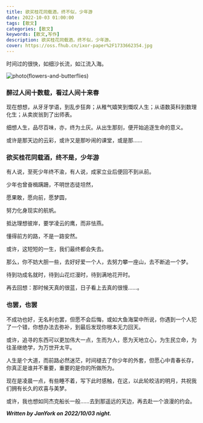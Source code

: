 ```yaml
---
title: 欲买桂花同载酒，终不似，少年游
date: 2022-10-03 01:00:00
tags: [散文]
categories: [散文]
keywords: [散文,写作]
description: 欲买桂花同载酒，终不似，少年游。
cover: https://oss.fhub.cn/ixor-paper%2F1733662354.jpg
---
```

时间过的很快，如细沙长流，如江流入海。

![photo(flowers-and-butterflies)](https://oss.fhub.cn/ixor-paper%2F1733662354.jpg)

### 醉过人间十数载，看过人间十来春

现在想想，从牙牙学语，到乱步狂奔；从稚气嬉笑到慨叹人生；从语数英科到数理化生；从卖炭翁到了出师表。

细想人生，品尽百味，亦，终为土灰。从出生那刻，便开始追逐生命的意义。

或许是那天边的云彩，或许又是那吵闹的课堂，或是那……

### 欲买桂花同载酒，终不是，少年游

有人说，至死少年终不渝，有人说，成家立业后便回不到从前。

少年也曾奋楫蹒跚，不明世态徒坦然，

愿果敢，愿向前，愿梦圆，

努力化身现实的航帆。

抵达理想彼岸，要学凌云的鹰，而非怯燕。

懂得前方的路，不是一路安然。

或许，这短短的一生，我们最终都会失去。

那么，你不妨大胆一些，去好好爱一个人，去努力攀一座山，去不断追一个梦。

待到功成名就时，待到山花烂漫时，待到满地花开时。

再去回想：那时候天真的很蓝，日子看上去真的很慢……。

### 也罢，也罢

不成功也好，无名利也罢，但愿不会后悔，或如大鱼海棠中所说，你遇到一个人犯了一个错，你想办法去弥补，到最后发现你根本无力回天。

或许，追寻的东西可以更加伟大一点，生而为人，愿为天地立心，为生民立命，为往圣继绝学，为万世开太平。

人生是个大道，而前路必然迷茫，时间褪去了你少年的外套，但愿心中青春长存，你真正是谁并不重要，重要的是你的所做所为。

现在是凌晨一点，有些睡不着，写下此时感触，在这，以此轮皎洁的明月，共祝我们拥有长久的欢喜与美梦。

或许，我也想如同杰克船长一般……去到那遥远的天边，再去赴一个浪漫的约会。

***Written by JanYork on 2022/10/03 night.***
